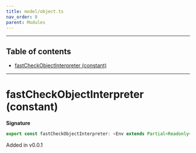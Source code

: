 ```yaml
---
title: model/object.ts
nav_order: 8
parent: Modules
---
```


---

<h2 class="text-delta">Table of contents</h2>

- [fastCheckObjectInterpreter (constant)](#fastcheckobjectinterpreter-constant)

---

# fastCheckObjectInterpreter (constant)

**Signature**

```ts
export const fastCheckObjectInterpreter: <Env extends Partial<Readonly<Record<"FastCheckURI", any>>>>() => ModelAlgebraObject<"FastCheckURI", Env> = ...
```

Added in v0.0.1

